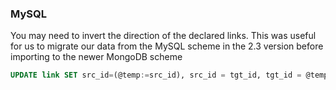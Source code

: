 
### MySQL
You may need to invert the direction of the declared links. This was useful for us to migrate our data from the MySQL scheme in the 2.3 version before importing to the newer MongoDB scheme 
```SQL
UPDATE link SET src_id=(@temp:=src_id), src_id = tgt_id, tgt_id = @temp;
```